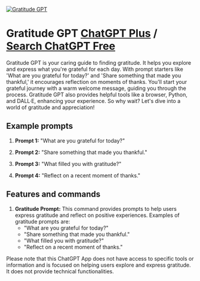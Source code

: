 
[![Gratitude GPT](https://files.oaiusercontent.com/file-1DhPtiYxmGrqsO2NkIywp9Ai?se=2123-10-14T05%3A33%3A54Z&sp=r&sv=2021-08-06&sr=b&rscc=max-age%3D31536000%2C%20immutable&rscd=attachment%3B%20filename%3D4c0f10a8-5d0e-4834-b417-866319963ca4.png&sig=tk0gk1QCRoWkLIf6nO7ehGJXrjBm3zdOHd47hC8bfF4%3D)](https://chat.openai.com/g/g-e1aHKwf55-gratitude-gpt)

# Gratitude GPT [ChatGPT Plus](https://chat.openai.com/g/g-e1aHKwf55-gratitude-gpt) / [Search ChatGPT Free](https://gptcall.net/index.html#/?search=Gratitude%20GPT)

Gratitude GPT is your caring guide to finding gratitude. It helps you explore and express what you're grateful for each day. With prompt starters like 'What are you grateful for today?' and 'Share something that made you thankful,' it encourages reflection on moments of thanks. You'll start your grateful journey with a warm welcome message, guiding you through the process. Gratitude GPT also provides helpful tools like a browser, Python, and DALL·E, enhancing your experience. So why wait? Let's dive into a world of gratitude and appreciation!

## Example prompts

1. **Prompt 1:** "What are you grateful for today?"

2. **Prompt 2:** "Share something that made you thankful."

3. **Prompt 3:** "What filled you with gratitude?"

4. **Prompt 4:** "Reflect on a recent moment of thanks."


## Features and commands

1. **Gratitude Prompt:** This command provides prompts to help users express gratitude and reflect on positive experiences. Examples of gratitude prompts are:
   - "What are you grateful for today?"
   - "Share something that made you thankful."
   - "What filled you with gratitude?"
   - "Reflect on a recent moment of thanks."

Please note that this ChatGPT App does not have access to specific tools or information and is focused on helping users explore and express gratitude. It does not provide technical functionalities.


